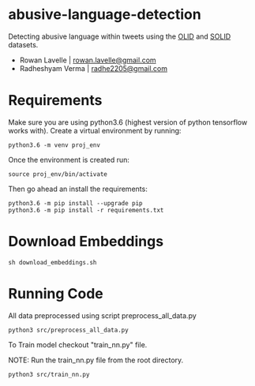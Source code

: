 # abusive-language-detection
Detecting abusive language within tweets using the [OLID](https://sites.google.com/site/offensevalsharedtask/olid) and [SOLID](https://sites.google.com/site/offensevalsharedtask/solid) datasets.

- Rowan Lavelle | <rowan.lavelle@gmail.com>
- Radheshyam Verma | <radhe2205@gmail.com>

# Requirements

Make sure you are using python3.6 (highest version of python tensorflow works with). Create a virtual environment by running:

```
python3.6 -m venv proj_env
```

Once the environment is created run:

```
source proj_env/bin/activate
```

Then go ahead an install the requirements:

```
python3.6 -m pip install --upgrade pip
python3.6 -m pip install -r requirements.txt
```

# Download Embeddings
```
sh download_embeddings.sh
```

# Running Code
All data preprocessed using script preprocess_all_data.py

```
python3 src/preprocess_all_data.py
```

To Train model checkout "train_nn.py" file.

NOTE: Run the train_nn.py file from the root directory.
```
python3 src/train_nn.py
```
